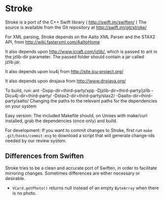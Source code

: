 # Stroke

Stroke is a port of the C++ Swift library ( http://swift.im/swiften/ )
The source is available from the Git repository at http://swift.im/git/stroke/

For XML parsing, Stroke depends on the Aalto XML Parser and the STAX2 API, from http://wiki.fasterxml.com/AaltoHome

It also depends upon http://www.jcraft.com/jzlib/, which is passed to ant in the jzlib-dir parameter. The passed folder should contain a jar called jzlib.jar.

It also depends upon icu4j from http://site.icu-project.org/

It also depends upon dnsjava from http://www.dnsjava.org/


To build, run:
ant -Dxpp-dir=third-party/xpp -Djzlib-dir=third-party/jzlib -Dicu4j-dir=third-party/ -Dstax2-dir=third-party/stax2/ -Daalto-dir=third-party/aalto/ 
Changing the paths to the relevant paths for the dependencies on your system

Easy version:
The included Makefile should, on Unixes with make/curl installed, grab the dependencies (once only) and build.


For development:
If you want to commit changes to Stroke, first run `make .git/hooks/commit-msg` to download a script that will generate change-ids needed by our review system.

## Differences from Swiften

Stroke tries to be a clean and accurate port of Swiften, in order to facilitate mirroring changes. Sometimes differences are either necessary or desirable.

* `VCard.getPhoto()` returns null instead of an empty `ByteArray` when there is no photo.
